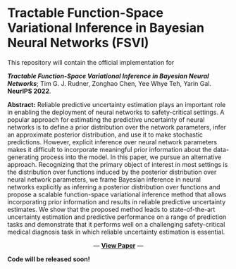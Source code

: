 # Tractable Function-Space Variational Inference in Bayesian Neural Networks (FSVI)

This repository will contain the official implementation for

**_Tractable Function-Space Variational Inference in Bayesian Neural Networks_**; Tim G. J. Rudner, Zonghao Chen, Yee Whye Teh, Yarin Gal. **NeurIPS 2022**.

**Abstract:** Reliable predictive uncertainty estimation plays an important role in enabling the deployment of neural networks to safety-critical settings. A popular approach for estimating the predictive uncertainty of neural networks is to define a prior distribution over the network parameters, infer an approximate posterior distribution, and use it to make stochastic predictions. However, explicit inference over neural network parameters makes it difficult to incorporate meaningful prior information about the data-generating process into the model. In this paper, we pursue an alternative approach. Recognizing that the primary object of interest in most settings is the distribution over functions induced by the posterior distribution over neural network parameters, we frame Bayesian inference in neural networks explicitly as inferring a posterior distribution over functions and propose a scalable function-space variational inference method that allows incorporating prior information and results in reliable predictive uncertainty estimates. We show that the proposed method leads to state-of-the-art uncertainty estimation and predictive performance on a range of prediction tasks and demonstrate that it performs well on a challenging safety-critical medical diagnosis task in which reliable uncertainty estimation is essential.

<p align="center">
  &#151; <a href="https://timrudner.com/fsvi"><b>View Paper</b></a> &#151;
</p>

**Code will be released soon!**
